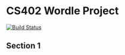# CS402 Wordle Project
[![Build Status](https://jenkins.testground.dev/buildStatus/icon?job=wordbites-cs402)](https://jenkins.testground.dev/job/wordbites-cs402/)

## Section 1
